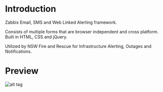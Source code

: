 Introduction
=========

Zabbix Email, SMS and Web Linked Alerting framework.

Consists of multiple forms that are browser independent and cross platform. Built in HTML, CSS and jQuery.

Utilized by NSW Fire and Rescue for Infrastructure Alerting, Outages and Notifications.


Preview
=========

![alt tag](http://i.imgur.com/suv8bt1.png)
